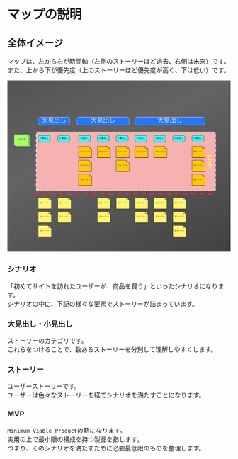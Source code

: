 # マップの説明

## 全体イメージ

マップは、左から右が時間軸（左側のストーリーほど過去、右側は未来）です。  
また、上から下が優先度（上のストーリーほど優先度が高く、下は低い）です。

![Sample](img/user_story_map_sample.jpg)

### シナリオ

「初めてサイトを訪れたユーザーが、商品を買う」といったシナリオになります。  
シナリオの中に、下記の様々な要素でストーリーが詰まっています。

### 大見出し・小見出し

ストーリーのカテゴリです。  
これらをつけることで、数あるストーリーを分別して理解しやすくします。

### ストーリー

ユーザーストーリーです。  
ユーザーは色々なストーリーを経てシナリオを満たすことになります。

### MVP

`Minimum Viable Product`の略になります。  
実用の上で最小限の構成を持つ製品を指します。  
つまり、そのシナリオを満たすために必要最低限のものを整理します。
